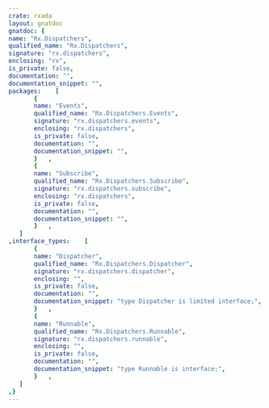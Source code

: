 ```yaml
---
crate: rxada
layout: gnatdoc
gnatdoc: {
name: "Rx.Dispatchers",
qualified_name: "Rx.Dispatchers",
signature: "rx.dispatchers",
enclosing: "rx",
is_private: false,
documentation: "",
documentation_snippet: "",
packages:    [
       {
       name: "Events",
       qualified_name: "Rx.Dispatchers.Events",
       signature: "rx.dispatchers.events",
       enclosing: "rx.dispatchers",
       is_private: false,
       documentation: "",
       documentation_snippet: "",
       }   ,
       {
       name: "Subscribe",
       qualified_name: "Rx.Dispatchers.Subscribe",
       signature: "rx.dispatchers.subscribe",
       enclosing: "rx.dispatchers",
       is_private: false,
       documentation: "",
       documentation_snippet: "",
       }   ,
   ]
,interface_types:    [
       {
       name: "Dispatcher",
       qualified_name: "Rx.Dispatchers.Dispatcher",
       signature: "rx.dispatchers.dispatcher",
       enclosing: "",
       is_private: false,
       documentation: "",
       documentation_snippet: "type Dispatcher is limited interface;",
       }   ,
       {
       name: "Runnable",
       qualified_name: "Rx.Dispatchers.Runnable",
       signature: "rx.dispatchers.runnable",
       enclosing: "",
       is_private: false,
       documentation: "",
       documentation_snippet: "type Runnable is interface;",
       }   ,
   ]
,}
---
```


